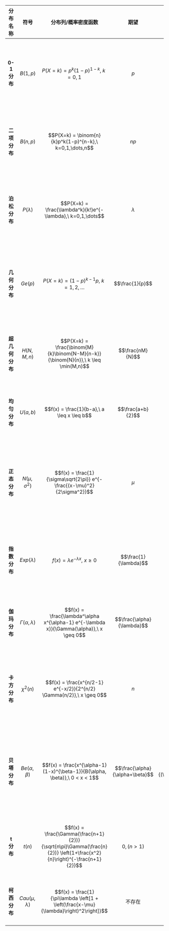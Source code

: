 |   分布名称    |             符号              |                                                      分布列/概率密度函数                                                       |               期望                |                            方差                            |            描述             |
| :-------: | :-------------------------: | :-------------------------------------------------------------------------------------------------------------------: | :-----------------------------: | :------------------------------------------------------: | :-----------------------: |
| **0-1分布** |         $$B(1, p)$$         |                                          $$P(X=k) = p^k(1-p)^{1-k},\ k=0,1$$                                          |              $$p$$              |                        $$p(1-p)$$                        |     单次伯努利试验的结果（成功或失败）     |
| **二项分布**  |         $$B(n, p)$$         |                                $$P(X=k) = \binom{n}{k}p^k(1-p)^{n-k},\ k=0,1,\dots,n$$                                |             $$np$$              |                       $$np(1-p)$$                        |    $$n$$次独立伯努利试验的成功次数     |
| **泊松分布**  |       $$P(\lambda)$$        |                              $$P(X=k) = \frac{\lambda^k}{k!}e^{-\lambda},\ k=0,1,\dots$$                              |           $$\lambda$$           |                       $$\lambda$$                        |     单位时间/空间内稀有事件的发生次数     |
| **几何分布**  |          $$Ge(p)$$          |                                        $$P(X=k) = (1-p)^{k-1}p,\ k=1,2,\dots$$                                        |         $$\frac{1}{p}$$         |                   $$\frac{1-p}{p^2}$$                    |   首次成功所需的伯努利试验次数（无记忆性）    |
| **超几何分布** |        $$H(N,M,n)$$         |                   $$P(X=k) = \frac{\binom{M}{k}\binom{N-M}{n-k}}{\binom{N}{n}},\ k \leq \min(M,n)$$                   |        $$\frac{nM}{N}$$         |            $$\frac{nM(N-M)(N-n)}{N^2(N-1)}$$             |      有限总体无放回抽样中的成功次数      |
| **均匀分布**  |         $$U(a, b)$$         |                                      $$f(x) = \frac{1}{b-a},\ a \leq x \leq b$$                                       |        $$\frac{a+b}{2}$$        |                  $$\frac{(b-a)^2}{12}$$                  |       区间内等概率分布的连续变量       |
| **正态分布**  |    $$N(\mu, \sigma^2)$$     |                        $$f(x) = \frac{1}{\sigma\sqrt{2\pi}} e^{-\frac{(x-\mu)^2}{2\sigma^2}}$$                        |             $$\mu$$             |                       $$\sigma^2$$                       |  自然现象中连续变量的对称分布（中心极限定理）   |
| **指数分布**  |      $$Exp(\lambda)$$       |                                     $$f(x) = \lambda e^{-\lambda x},\ x \geq 0$$                                      |      $$\frac{1}{\lambda}$$      |                 $$\frac{1}{\lambda^2}$$                  |     独立事件发生的时间间隔（无记忆性）     |
| **伽玛分布**  | $$\Gamma(\alpha, \lambda)$$ |                $$f(x) = \frac{\lambda^\alpha x^{\alpha-1} e^{-\lambda x}}{\Gamma(\alpha)},\ x \geq 0$$                |   $$\frac{\alpha}{\lambda}$$    |               $$\frac{\alpha}{\lambda^2}$$               |      多个独立指数事件总时间的分布       |
| **卡方分布**  |        $$\chi^2(n)$$        |                         $$f(x) = \frac{x^{n/2-1} e^{-x/2}}{2^{n/2} \Gamma(n/2)},\ x \geq 0$$                          |              $$n$$              |                          $$2n$$                          |   独立标准正态变量平方和的分布（假设检验）    |
| **贝塔分布**  |    $$Be(\alpha, \beta)$$    |                      $$f(x) = \frac{x^{\alpha-1}(1-x)^{\beta-1}}{B(\alpha, \beta)},\ 0 < x < 1$$                      | $$\frac{\alpha}{\alpha+\beta}$$ | $$\frac{\alpha\beta}{(\alpha+\beta)^2(\alpha+\beta+1)}$$ | 定义在$$(0,1)$$区间的概率分布（比例建模） |
|  **t分布**  |          $$t(n)$$           | $$f(x) = \frac{\Gamma(\frac{n+1}{2})}{\sqrt{n\pi}\Gamma(\frac{n}{2})} \left(1+\frac{x^2}{n}\right)^{-\frac{n+1}{2}}$$ |           $$0,(n>1)$$           |                 $$\frac{n}{n-2} ,(n>2)$$                 |      小样本估计均值（总体方差未知）      |
| **柯西分布**  |    $$Cau(\mu, \lambda)$$    |                 $$f(x) = \frac{1}{\pi\lambda \left[1 + \left(\frac{x-\mu}{\lambda}\right)^2\right]}$$                 |               不存在               |                           不存在                            |        重尾分布，无均值或方差        |
